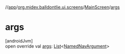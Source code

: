 //[app](../../../index.md)/[org.mjdev.balldontlie.ui.screens](../index.md)/[MainScreen](index.md)/[args](args.md)

# args

[androidJvm]\
open override val [args](args.md): [List](https://kotlinlang.org/api/latest/jvm/stdlib/kotlin.collections/-list/index.html)&lt;[NamedNavArgument](https://developer.android.com/reference/kotlin/androidx/navigation/NamedNavArgument.html)&gt;
